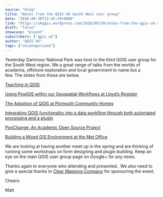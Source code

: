 ```yaml
---
source: "blog"
title: "Notes from the QGIS-UK South West user group"
date: "2016-09-30T13:45:29+0000"
link: "https://ukqgis.wordpress.com/2016/09/30/notes-from-the-qgis-uk-south-west-user-group/"
draft: "false"
showcase: "planet"
subscribers: ["qgis_uk"]
author: "QGIS UK"
tags: ["uncategorized"]
---
```


<p>Yesterday Dartmoor National Park was host to the third QGIS user group for the South West region. We a great range of talks from the worlds of academia, offshore exploration and local government to name but a few. The slides from these are below.</p>
<p><a href="https://ukqgis.wordpress.com/wp-content/uploads/2016/09/teaching_qgis_qgis-sw2016.pdf" target="_blank">Teaching in QGIS</a></p>
<p><a href="http://slides.com/lloydsregister/postgis-qgis-sw-2016#/">Using PostGIS within our Geospatial Workflows at Lloyd&#8217;s Register</a></p>
<p><a href="https://ukqgis.wordpress.com/wp-content/uploads/2016/09/pch_qgis-sw2016.ppt" target="_blank">The Adoption of QGIS at Plymouth Community Homes</a></p>
<p><a href="https://ukqgis.wordpress.com/wp-content/uploads/2016/09/qgis-sep16-pixalytics.pptx">Integrating QGIS functionality into a data workflow through both automated processing and a plugin</a></p>
<p><a href="https://ukqgis.wordpress.com/wp-content/uploads/2016/09/nick_bearman_popchange_qgiss-w2016.pptx">PopChange: An Academic Open Source Project</a></p>
<p><a href="https://ukqgis.wordpress.com/wp-content/uploads/2016/10/building_a_mixed_gis_environment.pptx" target="_blank">Building a Mixed GIS Environment at the Met Office</a></p>
<p>We are looking at having another meet up in the spring and are thinking of running some workshops on form designing and plugin building. Keep an eye on the main QGIS user group page on Google+ for any news.</p>
<p>Thanks again to everyone who attending and presented.  We also need to give a special thanks to <a href="http://www.clearmapping.co.uk/">Clear Mapping Company</a> for sponsoring the event.</p>
<p>Cheers</p>
<p>Matt</p>
